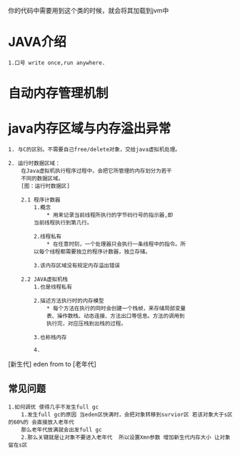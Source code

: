 你的代码中需要用到这个类的时候，就会将其加载到jvm中

# JAVA介绍
    1.口号 write once,run anywhere.

# 自动内存管理机制

# java内存区域与内存溢出异常
    1. 与C的区别。不需要自己free/delete对象，交给java虚拟机处理。
    
    2. 运行时数据区域：
        在Java虚拟机执行程序过程中，会把它所管理的内存划分为若干
        不同的数据区域。
        [图：运行时数据区]
        
        2.1 程序计数器
            1.概念
                * 用来记录当前线程所执行的字节码行号的指示器,即
            当前线程执行到第几行。

            2.线程私有
                * 在任意时刻，一个处理器只会执行一条线程中的指令。所
            以每个线程都需要独立的程序计数器，独立存储。

            3.该内存区域没有规定内存溢出错误
        
        2.2 JAVA虚拟机栈
            1.也是线程私有
            
            2.描述方法执行时的内存模型
                * 每个方法在执行的同时会创建一个栈帧，来存储局部变量
                表、操作数栈、动态连接、方法出口等信息。方法的调用到
                执行完，对应压栈到出栈的过程。
            
            3.也称栈内存

            4.
[新生代] eden from to
[老年代] 

## 常见问题

    1.如何调优 使得几乎不发生full gc
        1.发生full gc的原因 当eden区快满时，会把对象转移到survior区 若该对象大于s区的60%的 会直接放入老年代
        那么老年代放满就会出发full gc 
        2.那么关键就是让对象不要进入老年代  所以设置Xmn参数 增加新生代内存大小 让对象留在s区



## 